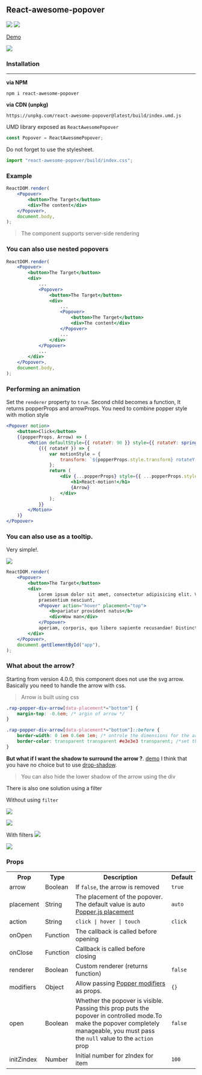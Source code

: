 ## React-awesome-popover

<p>
  <a href="https://www.npmjs.com/package/react-awesome-popover"><img  src="https://img.shields.io/npm/v/react-awesome-popover.svg"/></a>
<a href="https://bundlephobia.com/result?p=react-awesome-popover@latest"><img src="https://img.shields.io/bundlephobia/minzip/react-awesome-popover.svg?style=flat-square"/></a>
</p>

[Demo](http://jsfiddle.net/6qogfdkr/417/embedded/result/)

![](https://res.cloudinary.com/dxv8p5zck/image/upload/v1510661171/ezgif.com-crop_vbxgdc.gif)

### Installation

---

**via NPM**

```code
npm i react-awesome-popover
```

**via CDN (unpkg)**

```code
https://unpkg.com/react-awesome-popover@latest/build/index.umd.js
```

UMD library exposed as `ReactAwesomePopover`

```js
const Popover = ReactAwesomePopover;
```

Do not forget to use the stylesheet.

```js
import "react-awesome-popover/build/index.css";
```

### Example

```jsx
ReactDOM.render(
	<Popover>
		<button>The Target</button>
		<div>The content</div>
	</Popover>,
	document.body,
);
```

> The component supports server-side rendering

### You can also use nested popovers

```jsx
ReactDOM.render(
	<Popover>
		<button>The Target</button>
		<div>
			...
			<Popover>
				<button>The Target</button>
				<div>
					...
					<Popover>
						<button>The Target</button>
						<div>The content</div>
					</Popover>
					...
				</div>
			</Popover>
			...
		</div>
	</Popover>,
	document.body,
);
```

### Performing an animation

Set the `renderer` property to `true`. Second child becomes a function, It returns popperProps and arrowProps.
You need to combine popper style with motion style

```jsx
<Popover motion>
	<button>Click</button>
	{(popperProps, Arrow) => (
		<Motion defaultStyle={{ rotateY: 90 }} style={{ rotateY: spring(0) }}>
			{({ rotateY }) => {
				var motionStyle = {
					transform: `${popperProps.style.transform} rotateY(${rotateY}deg)`,
				};
				return (
					<div {...popperProps} style={{ ...popperProps.style, ...motionStyle }}>
						<h1>React-motion!</h1>
						{Arrow}
					</div>
				);
			}}
		</Motion>
	)}
</Popover>
```

### You can also use as a tooltip.

Very simple!.

![](http://res.cloudinary.com/dmtrk3yns/image/upload/c_scale,q_auto,w_278/v1536139578/ezgif.com-video-to-gif_6_sqhep4.gif)

```jsx
ReactDOM.render(
	<Popover>
		<button>The Target</button>
		<div>
			Lorem ipsum dolor sit amet, consectetur adipisicing elit. Voluptatibus error laudantium incidunt vitae dignissimos
			praesentium nesciunt,
			<Popover action="hover" placement="top">
				<b>pariatur provident natus</b>
				<div>Wow man</div>
			</Popover>
			aperiam, corporis, quo libero sapiente recusandae! Distinctio deserunt dolor sequi, i
		</div>
	</Popover>,
	document.getElementById("app"),
);
```

### What about the arrow?

Starting from version 4.0.0, this component does not use the svg arrow. Basically you need to handle the arrow with css.

> Arrow is built using css

```css
.rap-popper-div-arrow[data-placement*="bottom"] {
	margin-top: -0.6em; /* argin of arrow */
}

.rap-popper-div-arrow[data-placement*="bottom"]::before {
	border-width: 0 1em 0.6em 1em; /* ontrole the dimensions for the arrow */
	border-color: transparent transparent #e3e3e3 transparent; /*set the color for the arrow */
}
```

**But what if I want the shadow to surround the arrow ?**. [demo](demo)
I think that you have no choice but to use [drop-shadow](https://developer.mozilla.org/en-US/docs/Web/CSS/filter-function/drop-shadow).

> You can also hide the lower shadow of the arrow using the div

There is also one solution using a filter

Without using `filter`

![](https://res.cloudinary.com/dmtrk3yns/image/upload/q_auto/v1555148214/react-awesome-popover/no-shadow_ice_screenshot_20190413-132935.png)

![](https://res.cloudinary.com/dmtrk3yns/image/upload/q_auto/v1555148214/react-awesome-popover/no-shadow_ice_screenshot_20190413-133055.png)

With filters
![](https://res.cloudinary.com/dmtrk3yns/image/upload/q_auto/v1555148214/react-awesome-popover/shadow_ice_screenshot_20190413-133520.png)

![](https://res.cloudinary.com/dmtrk3yns/image/upload/q_auto/v1555148214/react-awesome-popover/shadow_ice_screenshot_20190413-133546.png)

### Props

<table>
  <tr>
    <th>Prop</th>
    <th>Type</th>
    <th>Description</th>
    <th>Default</th>
  </tr>
  <tr>
    <td>arrow</td>
    <td>Boolean</td>
    <td>If  <code>false</code>, the arrow is removed</td>
    <td><code>true</code></td>
  </tr>
  <tr>
    <td>placement</td>
    <td>String</td>
    <td>The placement of the popover.<br/> The default value is auto  <a href="https://github.com/FezVrasta/popper.js/blob/master/docs/_includes/popper-documentation.md#popperplacements--enum">Popper.js placement</a></td>
    <td><code>auto</code></td>
  </tr>
  <tr>
    <td>action</td>
    <td>String</td>
    <td><code>click | hover | touch</code></td>
    <td><code>click</code></td>
  </tr>
  <tr>
    <td>onOpen</td>
    <td>Function</td>
    <td>The callback is called before opening</td>
    <td></td>
  </tr>
  <tr>
    <td>onClose</td>
    <td>Function</td>
    <td>Callback is called before closing</td>
    <td></td>
  </tr>
  <tr>
  <td>renderer</td>
  <td>Boolean</td>
  <td>Custom renderer (returns function)</td>
  <td><code>false</code></td>
  </tr>
  <tr>
    <td>modifiers</td>
    <td>Object</td>
    <td>Allow passing <a href="https://github.com/FezVrasta/popper.js/blob/master/docs/_includes/popper-documentation.md#modifiers--object">Popper modifiers</a> as props.</td>
    <td><code>{}</code></td>
  </tr>
  <tr>
    <td>open</td>
    <td>Boolean</td>
    <td>Whether the popover is visible. Passing this prop puts the popover in controlled mode.To make the popover completely manageable, you must pass the <code>null</code> value to the <code>action</code> prop</td>
    <td><code>false</code></td>
  </tr>
  <tr>
  <td>initZindex</td>
  <td>Number</td>
  <td>Initial number for zIndex for item</td>
  <td><code>100</code></td>
</tr>
</table>

